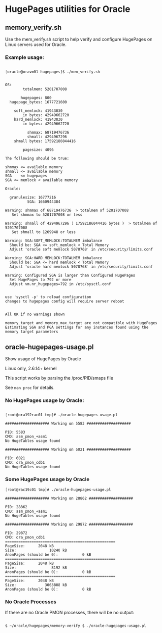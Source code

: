 
# HugePages utilities for Oracle

## memory_verify.sh

Use the mem_verify.sh script to help verify and configure HugePages on Linux servers used for Oracle.

### Example usage:

```text

[oracle@oravm01 hugepages]$ ./mem_verify.sh


OS:
        totalmem: 5201707008

       hugepages: 800
  hugepage_bytes: 1677721600

    soft_memlock: 41943030
        in bytes: 42949662720
    hard_memlock: 41943030
        in bytes: 42949662720

          shmmax: 68719476736
          shmall: 4294967296
    shmall bytes: 17592186044416

        pagesize: 4096

The following should be true:

shmmax <= available memory
shmall <= available memory
SGA    <= hugepages
SGA <= memlock < available memory

Oracle:

  granulesize: 16777216
          SGA: 1660944384

Warning: shmmax of 68719476736  > totalmem of 5201707008
   Set shmmax to 5201707008 or less

Warning: shmall of 4294967296 ( 17592186044416 bytes )  > totalmem of 5201707008
   Set shmall to 1269948 or less

Warning: SGA:SOFT_MEMLOCK:TOTALMEM imbalance
  Should be: SGA <= soft_memlock < Total Memory
  Adjust 'oracle soft memlock 5078768' in /etc/security/limits.conf

Warning: SGA:HARD_MEMLOCK:TOTALMEM imbalance
  Should be: SGA <= hard memlock < Total Memory
  Adjust 'oracle hard memlock 5078768' in /etc/security/limits.conf

Warning: Configured SGA is larger than Configured HugePages
  Set HugePages to 792 or more
  Adjust vm.nr_hugepages=792 in /etc/sysctl.conf


use 'sysctl -p' to reload configuration
changes to hugepages config will require server reboot


All OK if no warnings shown

memory_target and memory_max_target are not compatible with HugePages
Estimating SGA and PGA settings for any instances found using the memory target parameters

```

## oracle-hugepages-usage.pl

Show usage of HugePages by Oracle

Linux only, 2.6.14+ kernel 

This script works by parsing the /proc/PID/smaps file

See `man proc` for details.

### No HugePages usage by Oracle:

```text

[root@ora192rac01 tmp]# ./oracle-hugepages-usage.pl

#################### Working on 5583 ####################

PID: 5583
CMD: asm_pmon_+asm1
No HugeTables usage found

#################### Working on 6021 ####################

PID: 6021
CMD: ora_pmon_cdb1
No HugeTables usage found

```

### Some HugePages usage by Oracle

```text
[root@rac19c01 tmp]# ./oracle-hugepages-usage.pl

#################### Working on 28862 ####################

PID: 28862
CMD: asm_pmon_+asm1
No HugeTables usage found

#################### Working on 29872 ####################

PID: 29872
CMD: ora_pmon_cdb1
==================================================
PageSize:      2048 kB
Size:               10240 kB
AnonPages (should be 0):           0 kB
==================================================
PageSize:      2048 kB
Size:                8192 kB
AnonPages (should be 0):           0 kB
==================================================
PageSize:      2048 kB
Size:             3063808 kB
AnonPages (should be 0):           0 kB

```

### No Oracle Processes

If there are no Oracle PMON processes, there will be no output:

```text

$ ~/oracle/hugepages/memory-verify $ ./oracle-hugepages-usage.pl

```




